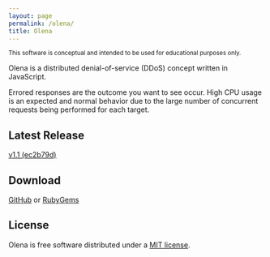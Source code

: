 ```yaml
---
layout: page
permalink: /olena/
title: Olena
---
```


<p class="notice-guide">
  <small>This software is conceptual and intended to be used for educational purposes only.</small>
</p>

Olena is a distributed denial-of-service (DDoS) concept written in JavaScript.

Errored responses are the outcome you want to see occur. High CPU usage is an expected and normal behavior due to the large number of concurrent requests being performed for each target.

## Latest Release
[v1.1 (ec2b79d)](https://github.com/victorwynne/olena/releases/tag/v1.1)

## Download
[GitHub](https://github.com/victorwynne/olena) or [RubyGems](https://rubygems.org/gems/olena)

## License

Olena is free software distributed under a [MIT license](https://github.com/victorwynne/olena/blob/main/LICENSE).
<br><br>
